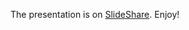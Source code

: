The presentation is on [SlideShare](http://www.slideshare.net/GroovyPuzzlers/the-groovy-puzzlers-gr8-conf-us-2014). 
Enjoy!
